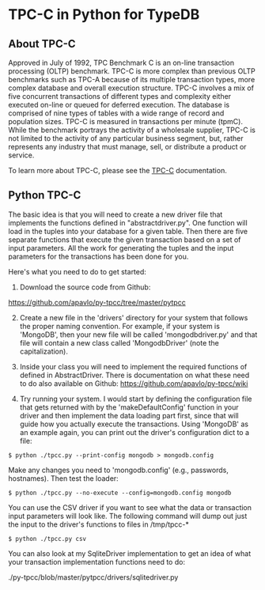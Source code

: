 # TPC-C in Python for TypeDB

## About TPC-C

Approved in July of 1992, TPC Benchmark C is an on-line transaction processing (OLTP) benchmark. TPC-C is more complex than previous OLTP benchmarks such as TPC-A because of its multiple transaction types, more complex database and overall execution structure. TPC-C involves a mix of five concurrent transactions of different types and complexity either executed on-line or queued for deferred execution. The database is comprised of nine types of tables with a wide range of record and population sizes. TPC-C is measured in transactions per minute (tpmC). While the benchmark portrays the activity of a wholesale supplier, TPC-C is not limited to the activity of any particular business segment, but, rather represents any industry that must manage, sell, or distribute a product or service.

To learn more about TPC-C, please see the [TPC-C](https://www.tpc.org/tpcc/) documentation.

## Python TPC-C

The basic idea is that you will need to create a new driver file that 
implements the functions defined in "abstractdriver.py". One function will 
load in the tuples into your database for a given table. Then there are five 
separate functions that execute the given transaction based on a set of input 
parameters. All the work for generating the tuples and the input parameters 
for the transactions has been done for you.

Here's what you need to do to get started:

1. Download the source code from Github:

https://github.com/apavlo/py-tpcc/tree/master/pytpcc

2. Create a new file in the 'drivers' directory for your system that follows 
the proper naming convention. For example, if your system is 'MongoDB', then 
your new file will be called 'mongodbdriver.py' and that file will contain a 
new class called 'MongodbDriver' (note the capitalization).

3. Inside your class you will need to implement the required functions of 
defined in AbstractDriver. There is documentation on what these need to do 
also available on Github:
https://github.com/apavlo/py-tpcc/wiki

4. Try running your system. I would start by defining the configuration file 
that gets returned with by the 'makeDefaultConfig' function in your driver and 
then implement the data loading part first, since that will guide how you 
actually execute the transactions. Using 'MongoDB' as an example again, you 
can print out the driver's configuration dict to a file:

```
$ python ./tpcc.py --print-config mongodb > mongodb.config
```

Make any changes you need to 'mongodb.config' (e.g., passwords, hostnames). 
Then test the loader:

```
$ python ./tpcc.py --no-execute --config=mongodb.config mongodb
```

You can use the CSV driver if you want to see what the data or transaction 
input parameters will look like. The following command will dump out just the 
input to the driver's functions to files in /tmp/tpcc-*

```
$ python ./tpcc.py csv
```

You can also look at my SqliteDriver implementation to get an idea of what 
your transaction implementation functions need to do:

./py-tpcc/blob/master/pytpcc/drivers/sqlitedriver.py


